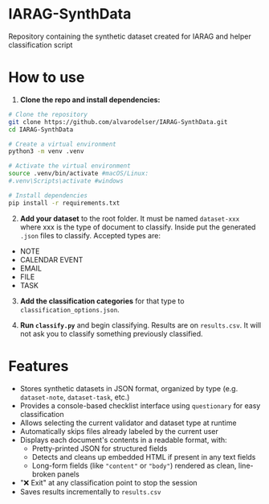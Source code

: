 # IARAG-SynthData
Repository containing the synthetic dataset created for IARAG and helper classification script

# How to use
1. **Clone the repo and install dependencies:**

```bash
# Clone the repository
git clone https://github.com/alvarodelser/IARAG-SynthData.git
cd IARAG-SynthData

# Create a virtual environment
python3 -m venv .venv

# Activate the virtual environment
source .venv/bin/activate #macOS/Linux:
#.venv\Scripts\activate #windows

# Install dependencies
pip install -r requirements.txt
```

2. **Add your dataset** to the root folder. It must be named `dataset-xxx` where xxx is the type of document to classify. Inside put the generated `.json` files to classify. Accepted types are:
  - NOTE
  - CALENDAR EVENT
  - EMAIL
  - FILE
  - TASK

3. **Add the classification categories** for that type to `classification_options.json`.

4. **Run `classify.py`** and begin classifying. Results are on `results.csv`. It will not ask you to classify something previously classified.

# Features
- Stores synthetic datasets in JSON format, organized by type (e.g. `dataset-note`, `dataset-task`, etc.)
- Provides a console-based checklist interface using `questionary` for easy classification
- Allows selecting the current validator and dataset type at runtime
- Automatically skips files already labeled by the current user
- Displays each document's contents in a readable format, with:
  - Pretty-printed JSON for structured fields
  - Detects and cleans up embedded HTML if present in any text fields
  - Long-form fields (like `"content"` or `"body"`) rendered as clean, line-broken panels
- "❌ Exit" at any classification point to stop the session
- Saves results incrementally to `results.csv`

